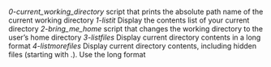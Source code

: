 *0-current_working_directory* script that prints the absolute path name of the current working directory
*1-listit* Display the contents list of your current directory
*2-bring_me_home* script that changes the working directory to the user’s home directory
*3-listfiles* Display current directory contents in a long format
*4-listmorefiles* Display current directory contents, including hidden files (starting with .). Use the long format